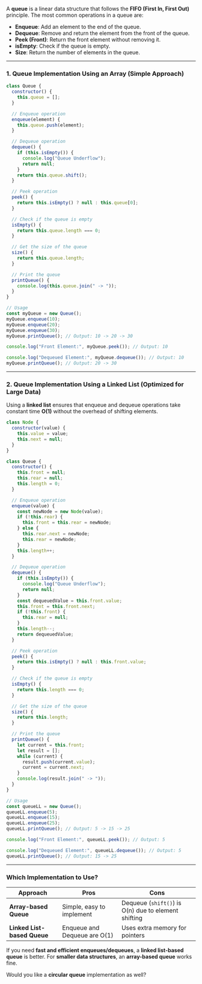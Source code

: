 A **queue** is a linear data structure that follows the **FIFO (First In, First Out)** principle. The most common operations in a queue are:  

- **Enqueue**: Add an element to the end of the queue.  
- **Dequeue**: Remove and return the element from the front of the queue.  
- **Peek (Front)**: Return the front element without removing it.  
- **isEmpty**: Check if the queue is empty.  
- **Size**: Return the number of elements in the queue.  

---

### **1. Queue Implementation Using an Array (Simple Approach)**
```javascript
class Queue {
  constructor() {
    this.queue = [];
  }

  // Enqueue operation
  enqueue(element) {
    this.queue.push(element);
  }

  // Dequeue operation
  dequeue() {
    if (this.isEmpty()) {
      console.log("Queue Underflow");
      return null;
    }
    return this.queue.shift();
  }

  // Peek operation
  peek() {
    return this.isEmpty() ? null : this.queue[0];
  }

  // Check if the queue is empty
  isEmpty() {
    return this.queue.length === 0;
  }

  // Get the size of the queue
  size() {
    return this.queue.length;
  }

  // Print the queue
  printQueue() {
    console.log(this.queue.join(" -> "));
  }
}

// Usage
const myQueue = new Queue();
myQueue.enqueue(10);
myQueue.enqueue(20);
myQueue.enqueue(30);
myQueue.printQueue(); // Output: 10 -> 20 -> 30

console.log("Front Element:", myQueue.peek()); // Output: 10

console.log("Dequeued Element:", myQueue.dequeue()); // Output: 10
myQueue.printQueue(); // Output: 20 -> 30
```

---
### **2. Queue Implementation Using a Linked List (Optimized for Large Data)**
Using a **linked list** ensures that enqueue and dequeue operations take constant time **O(1)** without the overhead of shifting elements.

```javascript
class Node {
  constructor(value) {
    this.value = value;
    this.next = null;
  }
}

class Queue {
  constructor() {
    this.front = null;
    this.rear = null;
    this.length = 0;
  }

  // Enqueue operation
  enqueue(value) {
    const newNode = new Node(value);
    if (!this.rear) {
      this.front = this.rear = newNode;
    } else {
      this.rear.next = newNode;
      this.rear = newNode;
    }
    this.length++;
  }

  // Dequeue operation
  dequeue() {
    if (this.isEmpty()) {
      console.log("Queue Underflow");
      return null;
    }
    const dequeuedValue = this.front.value;
    this.front = this.front.next;
    if (!this.front) {
      this.rear = null;
    }
    this.length--;
    return dequeuedValue;
  }

  // Peek operation
  peek() {
    return this.isEmpty() ? null : this.front.value;
  }

  // Check if the queue is empty
  isEmpty() {
    return this.length === 0;
  }

  // Get the size of the queue
  size() {
    return this.length;
  }

  // Print the queue
  printQueue() {
    let current = this.front;
    let result = [];
    while (current) {
      result.push(current.value);
      current = current.next;
    }
    console.log(result.join(" -> "));
  }
}

// Usage
const queueLL = new Queue();
queueLL.enqueue(5);
queueLL.enqueue(15);
queueLL.enqueue(25);
queueLL.printQueue(); // Output: 5 -> 15 -> 25

console.log("Front Element:", queueLL.peek()); // Output: 5

console.log("Dequeued Element:", queueLL.dequeue()); // Output: 5
queueLL.printQueue(); // Output: 15 -> 25
```

---
### **Which Implementation to Use?**
| Approach | Pros | Cons |
|----------|------|------|
| **Array-based Queue** | Simple, easy to implement | Dequeue (`shift()`) is O(n) due to element shifting |
| **Linked List-based Queue** | Enqueue and Dequeue are O(1) | Uses extra memory for pointers |

If you need **fast and efficient enqueues/dequeues**, a **linked list-based queue** is better. For **smaller data structures**, an **array-based queue** works fine.

Would you like a **circular queue** implementation as well?
